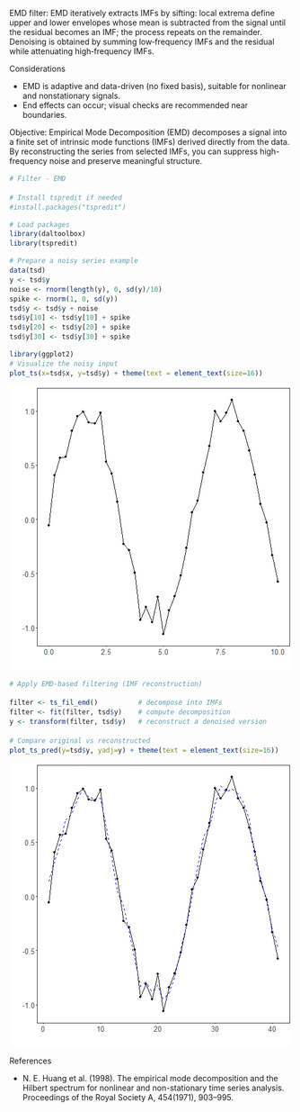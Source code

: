 EMD filter: EMD iteratively extracts IMFs by sifting: local extrema define upper and lower envelopes whose mean is subtracted from the signal until the residual becomes an IMF; the process repeats on the remainder. Denoising is obtained by summing low‑frequency IMFs and the residual while attenuating high‑frequency IMFs.

Considerations
- EMD is adaptive and data-driven (no fixed basis), suitable for nonlinear and nonstationary signals.
- End effects can occur; visual checks are recommended near boundaries.

Objective: Empirical Mode Decomposition (EMD) decomposes a signal into a finite set of intrinsic mode functions (IMFs) derived directly from the data. By reconstructing the series from selected IMFs, you can suppress high-frequency noise and preserve meaningful structure.



``` r
# Filter - EMD

# Install tspredit if needed
#install.packages("tspredit")
```


``` r
# Load packages
library(daltoolbox)
library(tspredit) 
```



``` r
# Prepare a noisy series example
data(tsd)
y <- tsd$y
noise <- rnorm(length(y), 0, sd(y)/10)
spike <- rnorm(1, 0, sd(y))
tsd$y <- tsd$y + noise
tsd$y[10] <- tsd$y[10] + spike
tsd$y[20] <- tsd$y[20] + spike
tsd$y[30] <- tsd$y[30] + spike
```


``` r
library(ggplot2)
# Visualize the noisy input
plot_ts(x=tsd$x, y=tsd$y) + theme(text = element_text(size=16))
```

![plot of chunk unnamed-chunk-4](fig/ts_fil_emd/unnamed-chunk-4-1.png)


``` r
# Apply EMD-based filtering (IMF reconstruction)

filter <- ts_fil_emd()          # decompose into IMFs
filter <- fit(filter, tsd$y)    # compute decomposition
y <- transform(filter, tsd$y)   # reconstruct a denoised version

# Compare original vs reconstructed
plot_ts_pred(y=tsd$y, yadj=y) + theme(text = element_text(size=16))
```

![plot of chunk unnamed-chunk-5](fig/ts_fil_emd/unnamed-chunk-5-1.png)

References
- N. E. Huang et al. (1998). The empirical mode decomposition and the Hilbert spectrum for nonlinear and non-stationary time series analysis. Proceedings of the Royal Society A, 454(1971), 903–995.

